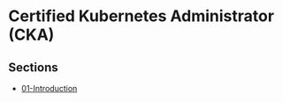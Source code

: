 # Certified Kubernetes Administrator (CKA)

## Sections
- [01-Introduction](docs/01-Introduction/index.md)
